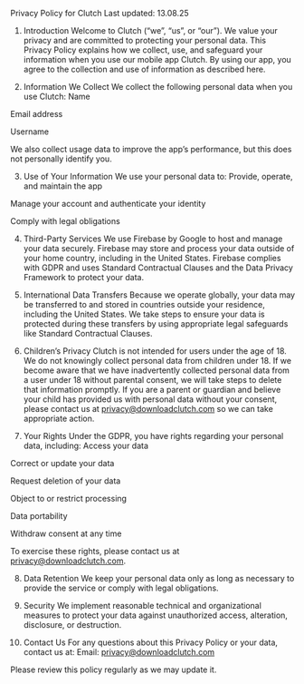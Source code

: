 Privacy Policy for Clutch
Last updated: 13.08.25

1. Introduction
Welcome to Clutch (“we”, “us”, or “our”). We value your privacy and are committed to protecting your personal data. This Privacy Policy explains how we collect, use, and safeguard your information when you use our mobile app Clutch.
By using our app, you agree to the collection and use of information as described here.

2. Information We Collect
We collect the following personal data when you use Clutch:
Name


Email address


Username


We also collect usage data to improve the app’s performance, but this does not personally identify you.

3. Use of Your Information
We use your personal data to:
Provide, operate, and maintain the app


Manage your account and authenticate your identity


Comply with legal obligations

4. Third-Party Services
We use Firebase by Google to host and manage your data securely. Firebase may store and process your data outside of your home country, including in the United States. Firebase complies with GDPR and uses Standard Contractual Clauses and the Data Privacy Framework to protect your data.

5. International Data Transfers
Because we operate globally, your data may be transferred to and stored in countries outside your residence, including the United States. We take steps to ensure your data is protected during these transfers by using appropriate legal safeguards like Standard Contractual Clauses.

6. Children’s Privacy
Clutch is not intended for users under the age of 18. We do not knowingly collect personal data from children under 18. If we become aware that we have inadvertently collected personal data from a user under 18 without parental consent, we will take steps to delete that information promptly.
If you are a parent or guardian and believe your child has provided us with personal data without your consent, please contact us at privacy@downloadclutch.com so we can take appropriate action.

7. Your Rights
Under the GDPR, you have rights regarding your personal data, including:
Access your data


Correct or update your data


Request deletion of your data


Object to or restrict processing


Data portability


Withdraw consent at any time


To exercise these rights, please contact us at privacy@downloadclutch.com.

8. Data Retention
We keep your personal data only as long as necessary to provide the service or comply with legal obligations.

9. Security
We implement reasonable technical and organizational measures to protect your data against unauthorized access, alteration, disclosure, or destruction.

10. Contact Us
For any questions about this Privacy Policy or your data, contact us at:
Email: privacy@downloadclutch.com

Please review this policy regularly as we may update it.
